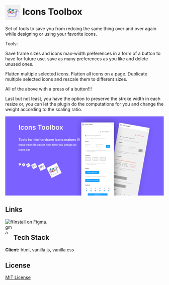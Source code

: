 # <img align="center" alt="figma" width="48px" src="https://raw.githubusercontent.com/TalmSnir/FigmaOP-open-source-Figma-plugins/main/Icons%20Toolbox/Plugin-Icon%20Frame-128x128.png" /> Icons Toolbox

Set of tools to save you from redoing the same thing over and over again while designing or using your favorite icons.



Tools:

Save frame sizes and icons max-width preferences in a form of a button to have for future use.
save as many preferences as you like and delete unused ones.

Flatten multiple selected icons. 
Flatten all icons on a page.
Duplicate multiple selected icons and rescale them to different sizes.


All of the above with a press of a button!!!



Last but not least, you have the option to preserve the stroke width in each resize or, you can let the plugin do the computations for you and change the weight according to the scaling ratio.

![plugin-cover art](https://raw.githubusercontent.com/TalmSnir/FigmaOP-open-source-Figma-plugins/main/Icons%20Toolbox/Plugin-Cover%20Art-1920x960.png)


## Links

<img align="left" alt="figma" width="26px" src="https://raw.githubusercontent.com/rahuldkjain/github-profile-readme-generator/master/src/images/icons/Software/figma.svg" />

[Install on Figma](https://www.figma.com/community/plugin/1026762327285154536).

## Tech Stack

**Client:** html, vanilla js, vanilla css

## License

[MIT License](https://github.com/tterb/atomic-design-ui/blob/master/LICENSEs)
